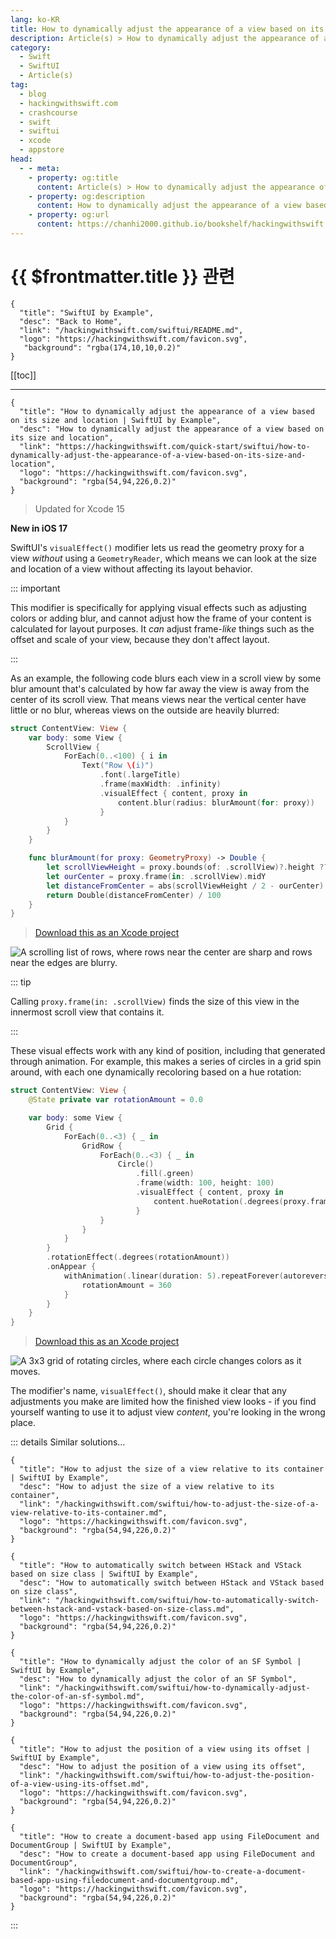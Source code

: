 ```yaml
---
lang: ko-KR
title: How to dynamically adjust the appearance of a view based on its size and location
description: Article(s) > How to dynamically adjust the appearance of a view based on its size and location
category:
  - Swift
  - SwiftUI
  - Article(s)
tag: 
  - blog
  - hackingwithswift.com
  - crashcourse
  - swift
  - swiftui
  - xcode
  - appstore
head:
  - - meta:
    - property: og:title
      content: Article(s) > How to dynamically adjust the appearance of a view based on its size and location
    - property: og:description
      content: How to dynamically adjust the appearance of a view based on its size and location
    - property: og:url
      content: https://chanhi2000.github.io/bookshelf/hackingwithswift.com/swiftui/how-to-dynamically-adjust-the-appearance-of-a-view-based-on-its-size-and-location.html
---
```


# {{ $frontmatter.title }} 관련

```component VPCard
{
  "title": "SwiftUI by Example",
  "desc": "Back to Home",
  "link": "/hackingwithswift.com/swiftui/README.md",
  "logo": "https://hackingwithswift.com/favicon.svg",
   "background": "rgba(174,10,10,0.2)"
}
```

[[toc]]

---

```component VPCard
{
  "title": "How to dynamically adjust the appearance of a view based on its size and location | SwiftUI by Example",
  "desc": "How to dynamically adjust the appearance of a view based on its size and location",
  "link": "https://hackingwithswift.com/quick-start/swiftui/how-to-dynamically-adjust-the-appearance-of-a-view-based-on-its-size-and-location",
  "logo": "https://hackingwithswift.com/favicon.svg",
  "background": "rgba(54,94,226,0.2)"
}
```

> Updated for Xcode 15

**New in iOS 17**

SwiftUI's `visualEffect()` modifier lets us read the geometry proxy for a view *without* using a `GeometryReader`, which means we can look at the size and location of a view without affecting its layout behavior.

::: important

This modifier is specifically for applying visual effects such as adjusting colors or adding blur, and cannot adjust how the frame of your content is calculated for layout purposes. It *can* adjust frame-*like* things such as the offset and scale of your view, because they don't affect layout.

:::

As an example, the following code blurs each view in a scroll view by some blur amount that's calculated by how far away the view is away from the center of its scroll view. That means views near the vertical center have little or no blur, whereas views on the outside are heavily blurred:

```swift
struct ContentView: View {
    var body: some View {
        ScrollView {
            ForEach(0..<100) { i in
                Text("Row \(i)")
                    .font(.largeTitle)
                    .frame(maxWidth: .infinity)
                    .visualEffect { content, proxy in
                        content.blur(radius: blurAmount(for: proxy))
                    }
            }
        }
    }

    func blurAmount(for proxy: GeometryProxy) -> Double {
        let scrollViewHeight = proxy.bounds(of: .scrollView)?.height ?? 100
        let ourCenter = proxy.frame(in: .scrollView).midY
        let distanceFromCenter = abs(scrollViewHeight / 2 - ourCenter)
        return Double(distanceFromCenter) / 100
    }
}
```

> [<FontIcon icon="fas fa-file-zipper"/>Download this as an Xcode project](https://hackingwithswift.com/files/projects/swiftui/how-to-dynamically-adjust-the-appearance-of-a-view-based-on-its-size-and-location-1.zip)

![A scrolling list of rows, where rows near the center are sharp and rows near the edges are blurry.](https://hackingwithswift.com/img/books/quick-start/swiftui/how-to-dynamically-adjust-the-appearance-of-a-view-based-on-its-size-and-location-1~dark.gif)

::: tip

Calling `proxy.frame(in: .scrollView)` finds the size of this view in the innermost scroll view that contains it.

:::

These visual effects work with any kind of position, including that generated through animation. For example, this makes a series of circles in a grid spin around, with each one dynamically recoloring based on a hue rotation:

```swift
struct ContentView: View {
    @State private var rotationAmount = 0.0

    var body: some View {
        Grid {
            ForEach(0..<3) { _ in
                GridRow {
                    ForEach(0..<3) { _ in
                        Circle()
                            .fill(.green)
                            .frame(width: 100, height: 100)
                            .visualEffect { content, proxy in
                                content.hueRotation(.degrees(proxy.frame(in: .global).midY / 2))
                            }
                    }
                }
            }
        }
        .rotationEffect(.degrees(rotationAmount))
        .onAppear {
            withAnimation(.linear(duration: 5).repeatForever(autoreverses: false)) {
                rotationAmount = 360
            }
        }
    }
}
```

> [<FontIcon icon="fas fa-file-zipper"/>Download this as an Xcode project](https://hackingwithswift.com/files/projects/swiftui/how-to-dynamically-adjust-the-appearance-of-a-view-based-on-its-size-and-location-2.zip)

![A 3x3 grid of rotating circles, where each circle changes colors as it moves.](https://hackingwithswift.com/img/books/quick-start/swiftui/how-to-dynamically-adjust-the-appearance-of-a-view-based-on-its-size-and-location-2~dark.gif)

The modifier's name, `visualEffect()`, should make it clear that any adjustments you make are limited how the finished view looks - if you find yourself wanting to use it to adjust view *content*, you're looking in the wrong place.

::: details Similar solutions…

```component VPCard
{
  "title": "How to adjust the size of a view relative to its container | SwiftUI by Example",
  "desc": "How to adjust the size of a view relative to its container",
  "link": "/hackingwithswift.com/swiftui/how-to-adjust-the-size-of-a-view-relative-to-its-container.md",
  "logo": "https://hackingwithswift.com/favicon.svg",
  "background": "rgba(54,94,226,0.2)"
}
```

```component VPCard
{
  "title": "How to automatically switch between HStack and VStack based on size class | SwiftUI by Example",
  "desc": "How to automatically switch between HStack and VStack based on size class",
  "link": "/hackingwithswift.com/swiftui/how-to-automatically-switch-between-hstack-and-vstack-based-on-size-class.md",
  "logo": "https://hackingwithswift.com/favicon.svg",
  "background": "rgba(54,94,226,0.2)"
}
```

```component VPCard
{
  "title": "How to dynamically adjust the color of an SF Symbol | SwiftUI by Example",
  "desc": "How to dynamically adjust the color of an SF Symbol",
  "link": "/hackingwithswift.com/swiftui/how-to-dynamically-adjust-the-color-of-an-sf-symbol.md",
  "logo": "https://hackingwithswift.com/favicon.svg",
  "background": "rgba(54,94,226,0.2)"
}
```

```component VPCard
{
  "title": "How to adjust the position of a view using its offset | SwiftUI by Example",
  "desc": "How to adjust the position of a view using its offset",
  "link": "/hackingwithswift.com/swiftui/how-to-adjust-the-position-of-a-view-using-its-offset.md",
  "logo": "https://hackingwithswift.com/favicon.svg",
  "background": "rgba(54,94,226,0.2)"
}
```

```component VPCard
{
  "title": "How to create a document-based app using FileDocument and DocumentGroup | SwiftUI by Example",
  "desc": "How to create a document-based app using FileDocument and DocumentGroup",
  "link": "/hackingwithswift.com/swiftui/how-to-create-a-document-based-app-using-filedocument-and-documentgroup.md",
  "logo": "https://hackingwithswift.com/favicon.svg",
  "background": "rgba(54,94,226,0.2)"
}
```

:::

